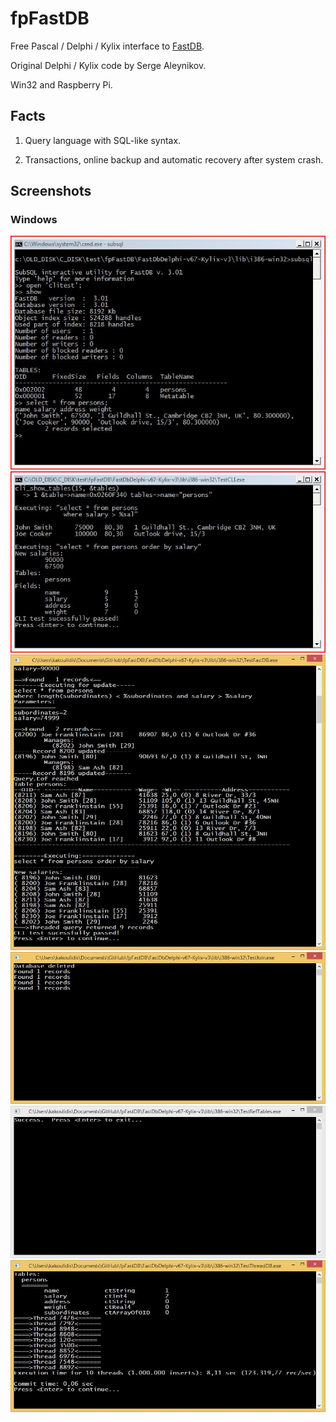 # fpFastDB

Free Pascal / Delphi / Kylix interface to [FastDB](http://www.garret.ru/fastdb.html).

Original Delphi / Kylix code by Serge Aleynikov.

Win32 and Raspberry Pi.

## Facts

1. Query language with SQL-like syntax.

2. Transactions, online backup and automatic recovery after system crash.

## Screenshots

### Windows

<img src="https://github.com/JulStrat/fpFastDB/blob/devop/subsql.JPG">

<img src="https://github.com/JulStrat/fpFastDB/blob/devop/TestCLI.JPG">

<img src="https://github.com/JulStrat/fpFastDB/blob/devop/TestFastDB.JPG">

<img src="https://github.com/JulStrat/fpFastDB/blob/devop/TestJoin.JPG">

<img src="https://github.com/JulStrat/fpFastDB/blob/devop/TestRefTables.JPG">

<img src="https://github.com/JulStrat/fpFastDB/blob/devop/TestThreadDB.JPG">

